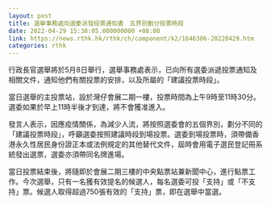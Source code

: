```yaml
---
layout: post
title: 選舉事務處向選委派發投票通知書　五界別劃分投票時段
date: 2022-04-29 15:38:05.000000000 +08:00
link: https://news.rthk.hk/rthk/ch/component/k2/1646306-20220429.htm
categories: rthk
---
```


行政長官選舉將於5月8日舉行，選舉事務處表示，已向所有選委派遞投票通知及相關文件，通知他們有關投票的安排，以及所屬的「建議投票時段」。

當日選舉的主投票站，設於灣仔會展二期一樓，投票時間為上午9時至11時30分。選委如果於早上11時半後才到達，將不會獲准進入。

發言人表示，因應疫情關係，為減少人流，將按照選委會的五個界別，劃分不同的「建議投票時段」，呼籲選委按照建議時段到場投票。選委到場投票時，須帶備香港永久性居民身份證正本或法例規定的其他替代文件，屆時會用電子選民登記冊系統發出選票，選委亦須帶同名牌進場。

當日投票結束後，將隨即於會展二期三樓的中央點票站兼新聞中心，進行點票工作。今次選舉，只有一名獲有效提名的候選人，每名選委可投「支持」或「不支持」票。候選人取得超過750張有效的「支持」票，即在選舉中當選。
